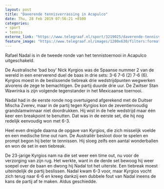 ```yaml
---
layout: post
title: "Daverende tennisverrassing in Acapulco"
date: Thu, 28 Feb 2019 07:56:21 +0100
categories: 
- sport 
- tennis 
externe_link: "https://www.telegraaf.nl/sport/3219025/daverende-tennisverrassing-in-acapulco"
feature_image: "https://www.telegraaf.nl/images/1200x630/filters:format(jpeg):quality(80)/cdn-kiosk-api.telegraaf.nl/6ed4b0b4-3b27-11e9-9870-71148cedd73b.jpg"
---
```


<p class="intro">Rafael Nadal is in de tweede ronde van het tennistoernooi in Acapulco uitgeschakeld.</p> <p>De Australische ’bad boy’ Nick Kyrgios was de Spaanse nummer 2 van de wereld in een enerverend duel de baas in drie sets: 3-6 7-6 (2) 7-6 (6). Kyrgios moest in de beslissende tiebreak drie wedstrijdpunten wegwerken alvorens de zege te bemachtigen. De partij duurde drie uur. De Zwitser Stan Wawrinka is zijn volgende tegenstander in het Mexicaanse toernooi.</p><p>Nadal had in de eerste ronde nog overtuigend afgerekend met de Duitser Mischa Zverev, maar in de partij tegen Kyrgios kon de zeventienvoudig grandslamwinnaar niet doordrukken. Hij wist in de hele wedstrijd maar één keer een breakpoint te benutten. Dat was in de eerste set, die hij nog redelijk eenvoudig won met 6-3.</p><p>Heel even dreigde daarna de opgave van Kyrgios, die zich misselijk voelde en een medische time out nam. De Australiër besloot door te spelen en prompt begon hij beter te tennissen. Hij sloeg zelfs een aantal wonderballen en won de set in een tiebreak.</p><p>De 23-jarige Kyrgios nam na die set weer een time out, nu voor de verzorging van zijn rug. Het werkte, want in de derde set bewoog hij weer soepel over de baan en dwong hij Nadal tot het uiterste. Een tiebreak moest uiteindelijk de partij beslissen. Nadal kwam 6-3 voor, maar Kyrgios vocht zich terug naar 6-6 en kreeg dankzij een dubbele fout van Nadal ineens de kans de partij af te maken. Aldus geschiedde.</p>

